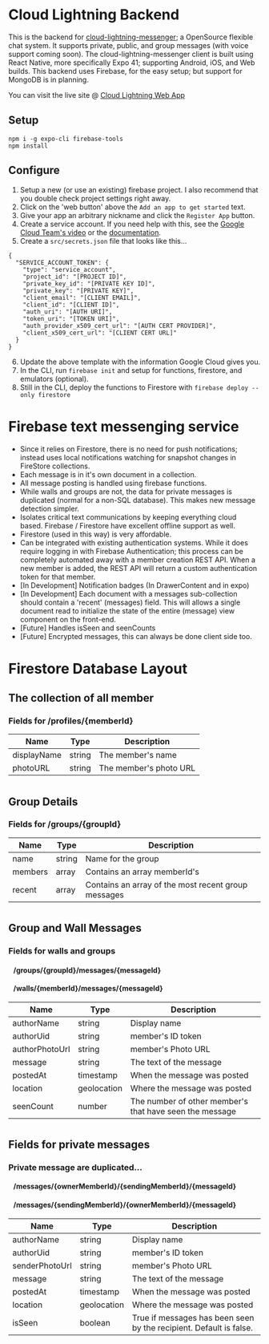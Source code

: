 <!-- Comment -->
# Cloud Lightning Backend

This is the backend for [cloud-lightning-messenger](https://github.com/nightness/cloud-lightning-messenger); a OpenSource flexible chat system. It supports private, public, and group messages (with voice support coming soon). The cloud-lightning-messenger client is built using React Native, more specifically Expo 41; supporting Android, iOS, and Web builds. This backend uses Firebase, for the easy setup; but support for MongoDB is in planning.

You can visit the live site @ [Cloud Lightning Web App](https://cloud-lightning.web.app/)

## Setup

```
npm i -g expo-cli firebase-tools
npm install
```

## Configure
1. Setup a new (or use an existing) firebase project. I also recommend that you double check project settings right away.
2. Click on the 'web button' above the `Add an app to get started` text.
3. Give your app an arbitrary nickname and click the `Register App` button.
4. Create a service account. If you need help with this, see the [Google Cloud Team's video](https://www.youtube.com/watch?v=tSnzoW4RlaQ) or the [documentation](https://cloud.google.com/iam/docs/creating-managing-service-accounts).
5. Create a `src/secrets.json` file that looks like this...
```
{
  "SERVICE_ACCOUNT_TOKEN": {
    "type": "service_account",
    "project_id": "[PROJECT ID]",
    "private_key_id": "[PRIVATE KEY ID]",
    "private_key": "[PRIVATE KEY]",
    "client_email": "[CLIENT EMAIL]",
    "client_id": "[CLIENT ID]",
    "auth_uri": "[AUTH URI]",
    "token_uri": "[TOKEN URI]",
    "auth_provider_x509_cert_url": "[AUTH CERT PROVIDER]",
    "client_x509_cert_url": "[CLIENT CERT URL]"
  }
}
```
6. Update the above template with the information Google Cloud gives you.
7. In the CLI, run `firebase init` and setup for functions, firestore, and emulators (optional).
8. Still in the CLI, deploy the functions to Firestore with `firebase deploy --only firestore`

# Firebase text messenging service

-   Since it relies on Firestore, there is no need for push notifications; instead uses local notifications watching for snapshot changes in FireStore collections.
-   Each message is in it's own document in a collection.
-   All message posting is handled using firebase functions.
-   While walls and groups are not, the data for private messages is duplicated (normal for a non-SQL database). This makes new message detection simpler.
-   Isolates critical text communications by keeping everything cloud based. Firebase / Firestore have excellent offline support as well.
-   Firestore (used in this way) is very affordable.
-   Can be integrated with existing authentication systems. While it does require logging in with Firebase Authentication; this process can be completely automated away with a member creation REST API. When a new member is added, the REST API will return a custom authentication token for that member.
-   [In Development] Notification badges (In DrawerContent and in expo)
-   [In Development] Each document with a messages    sub-collection should contain a 'recent' (messages) field. This will allows a single document read to initialize the state of the entire (message) view component on the front-end.
-   [Future] Handles isSeen and seenCounts
-   [Future] Encrypted messages, this can always be done client side too.

# Firestore Database Layout

## The collection of all member
### Fields for /profiles/{memberId}

| Name        | Type   | Description            |
| ----------- | ------ | ---------------------- |
| displayName | string | The member's name      |
| photoURL    | string | The member's photo URL |

#

## Group Details
### Fields for /groups/{groupId}

| Name    | Type   | Description                                         |
| ------- | ------ | --------------------------------------------------- |
| name    | string | Name for the group                                  |
| members | array  | Contains an array memberId's                        |
| recent  | array  | Contains an array of the most recent group messages |

#

## Group and Wall Messages
### Fields for walls and groups

#### &nbsp;&nbsp;&nbsp;/groups/{groupId}/messages/{messageId}

#### &nbsp;&nbsp;&nbsp;/walls/{memberId}/messages/{messageId}

| Name           | Type        | Description                  |
| -------------- | ----------- | ---------------------------- |
| authorName     | string      | Display name                 |
| authorUid      | string      | member's ID token            |
| authorPhotoUrl | string      | member's Photo URL           |
| message        | string      | The text of the message      |
| postedAt       | timestamp   | When the message was posted  |
| location       | geolocation | Where the message was posted |
| seenCount      | number      | The number of other member's that have seen the message |

#

## Fields for private messages

### Private message are duplicated...

#### &nbsp;&nbsp;&nbsp;/messages/{ownerMemberId}/{sendingMemberId}/{messageId}

#### &nbsp;&nbsp;&nbsp;/messages/{sendingMemberId}/{ownerMemberId}/{messageId}

| Name           | Type        | Description                                     |
| -------------- | ----------- | ----------------------------------------------- |
| authorName     | string      | Display name                                    |
| authorUid      | string      | member's ID token                               |
| senderPhotoUrl | string      | member's Photo URL                              |
| message        | string      | The text of the message                         |
| postedAt       | timestamp   | When the message was posted                     |
| location       | geolocation | Where the message was posted                    |
| isSeen         | boolean     | True if messages has been seen by the recipient. Default is false. |
